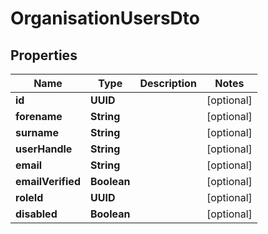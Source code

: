 

# OrganisationUsersDto


## Properties

| Name | Type | Description | Notes |
|------------ | ------------- | ------------- | -------------|
|**id** | **UUID** |  |  [optional] |
|**forename** | **String** |  |  [optional] |
|**surname** | **String** |  |  [optional] |
|**userHandle** | **String** |  |  [optional] |
|**email** | **String** |  |  [optional] |
|**emailVerified** | **Boolean** |  |  [optional] |
|**roleId** | **UUID** |  |  [optional] |
|**disabled** | **Boolean** |  |  [optional] |



